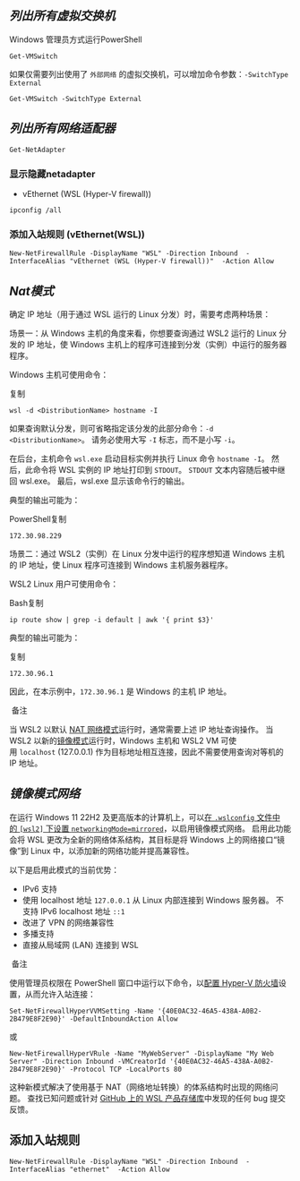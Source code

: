 ## *列出所有虚拟交换机*
Windows 管理员方式运行PowerShell
```
Get-VMSwitch
```

如果仅需要列出使用了 `外部网络` 的虚拟交换机，可以增加命令参数：`-SwitchType External`
```
Get-VMSwitch -SwitchType External
```

## *列出所有网络适配器*
```
Get-NetAdapter
```


### 显示隐藏netadapter
- vEthernet (WSL (Hyper-V firewall))
```
ipconfig /all
```

### 添加入站规则 (vEthernet(WSL))
```
New-NetFirewallRule -DisplayName "WSL" -Direction Inbound  -InterfaceAlias "vEthernet (WSL (Hyper-V firewall))"  -Action Allow
```

## *Nat模式*
确定 IP 地址（用于通过 WSL 运行的 Linux 分发）时，需要考虑两种场景：

场景一：从 Windows 主机的角度来看，你想要查询通过 WSL2 运行的 Linux 分发的 IP 地址，使 Windows 主机上的程序可连接到分发（实例）中运行的服务器程序。

Windows 主机可使用命令：

复制

```
wsl -d <DistributionName> hostname -I
```

如果查询默认分发，则可省略指定该分发的此部分命令：`-d <DistributionName>`。 请务必使用大写 `-I` 标志，而不是小写 `-i`。

在后台，主机命令 `wsl.exe` 启动目标实例并执行 Linux 命令 `hostname -I`。 然后，此命令将 WSL 实例的 IP 地址打印到 `STDOUT`。 `STDOUT` 文本内容随后被中继回 wsl.exe。 最后，wsl.exe 显示该命令行的输出。

典型的输出可能为：

PowerShell复制

```
172.30.98.229
```

场景二：通过 WSL2（实例）在 Linux 分发中运行的程序想知道 Windows 主机的 IP 地址，使 Linux 程序可连接到 Windows 主机服务器程序。

WSL2 Linux 用户可使用命令：

Bash复制

```
ip route show | grep -i default | awk '{ print $3}'
```

典型的输出可能为：

复制

```
172.30.96.1
```

因此，在本示例中，`172.30.96.1` 是 Windows 的主机 IP 地址。

 备注

当 WSL2 以默认 [NAT 网络模式](https://learn.microsoft.com/zh-cn/windows/wsl/networking#default-networking-mode-nat)运行时，通常需要上述 IP 地址查询操作。 当 WSL2 以新的[镜像模式](https://learn.microsoft.com/zh-cn/windows/wsl/networking#mirrored-mode-networking)运行时，Windows 主机和 WSL2 VM 可使用 `localhost` (127.0.0.1) 作为目标地址相互连接，因此不需要使用查询对等机的 IP 地址。

## *镜像模式网络*
在运行 Windows 11 22H2 及更高版本的计算机上，可以[在 `.wslconfig` 文件中的 `[wsl2]` 下设置 `networkingMode=mirrored`](https://learn.microsoft.com/zh-cn/windows/wsl/wsl-config#configuration-settings-for-wslconfig)，以启用镜像模式网络。 启用此功能会将 WSL 更改为全新的网络体系结构，其目标是将 Windows 上的网络接口“镜像”到 Linux 中，以添加新的网络功能并提高兼容性。

以下是启用此模式的当前优势：

- IPv6 支持
- 使用 localhost 地址 `127.0.0.1` 从 Linux 内部连接到 Windows 服务器。 不支持 IPv6 localhost 地址 `::1`
- 改进了 VPN 的网络兼容性
- 多播支持
- 直接从局域网 (LAN) 连接到 WSL

 备注

使用管理员权限在 PowerShell 窗口中运行以下命令，以[配置 Hyper-V 防火墙](https://learn.microsoft.com/zh-cn/windows/security/operating-system-security/network-security/windows-firewall/hyper-v-firewall)设置，从而允许入站连接：

```
Set-NetFirewallHyperVVMSetting -Name '{40E0AC32-46A5-438A-A0B2-2B479E8F2E90}' -DefaultInboundAction Allow
```
或 
```
New-NetFirewallHyperVRule -Name "MyWebServer" -DisplayName "My Web Server" -Direction Inbound -VMCreatorId '{40E0AC32-46A5-438A-A0B2-2B479E8F2E90}' -Protocol TCP -LocalPorts 80
```

这种新模式解决了使用基于 NAT（网络地址转换）的体系结构时出现的网络问题。 查找已知问题或针对 [GitHub 上的 WSL 产品存储库](https://github.com/microsoft/wsl)中发现的任何 bug 提交反馈。

## 添加入站规则
```
New-NetFirewallRule -DisplayName "WSL" -Direction Inbound  -InterfaceAlias "ethernet"  -Action Allow
```
